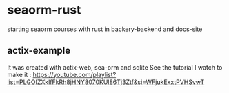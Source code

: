 # seaorm-rust
starting seaorm courses with rust in backery-backend and docs-site

## actix-example 
It was created with actix-web, sea-orm and sqlite
See the tutorial I watch to make it : https://youtube.com/playlist?list=PLGOIZXklfFkRh8jHNY8070KUl86Tj3Ztf&si=WFjukExxtPVHSvwT

